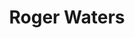 ---
title: "Roger Waters"
summary: "George Roger Waters is an English musician, singer-songwriter. In 1965, he co-founded the rock band Pink Floyd as its bassist. Following the departure of the singer-songwriter, Syd Barrett, in 1968, Waters became Pink Floyd's lyricist, co-lead vocalist and conceptual leader until his departure in 1985.
Pink Floyd achieved international success with the concept albums The Dark Side of the Moon , Wish You Were Here , Animals , The Wall , and The Final Cut . By the early 1980s, they had become one of the most critically acclaimed and commercially successful groups in popular music. Amid creative differences, Waters left in 1985 and began a legal dispute over the use of the band's name and material. They settled out of court in 1987. Waters's solo work includes the studio albums The Pros and Cons of Hitch Hiking , Radio K.A.O.S. , Amused to Death , and Is This the Life We Really Want? . In 2005, he released Ça Ira, an opera translated from Étienne and Nadine Roda-Gils' libretto about the French Revolution.
In 1990, Waters staged one of the largest rock concerts in history, The Wall – Live in Berlin, with an attendance of 450,000. As a member of Pink Floyd, he was inducted into the US Rock and Roll Hall of Fame in 1996 and the UK Music Hall of Fame in 2005. Later that year, he reunited with Pink Floyd for the Live 8 global awareness event, the group's only appearance with Waters since 1981. He has toured extensively as a solo act since 1999. He performed The Dark Side of the Moon for his world tour of 2006–2008, and the Wall Live tour of 2010–2013 was the highest-grossing tour by a solo artist at the time.
Waters incorporates political themes in his work and has drawn controversy for his views, mainly his views on the Israeli–Palestinian conflict. He called for the removal of the Israeli West Bank Barrier and supports the Boycott, Divestment and Sanctions movement. He has likened Israel to Nazi Germany and described its treatment of Palestinians as apartheid. Waters has been accused of antisemitism, which he dismissed as politically motivated and the product of conflating antisemitism with anti-Zionism."
image: "roger-waters.jpg"
apple_music_artist_url: "https://music.apple.com/gb/artist/roger-waters/542658"
wikipedia_url: "https://en.wikipedia.org/wiki/Roger_Waters"
---